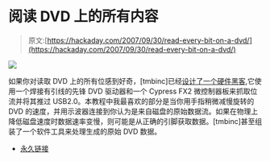 # 阅读 DVD 上的所有内容

> 原文:[https://hackaday.com/2007/09/30/read-every-bit-on-a-dvd/](https://hackaday.com/2007/09/30/read-every-bit-on-a-dvd/)

![](../Images/c7af096c2f79db55fc6f66f0ad0f70b2.png)

如果你对读取 DVD 上的所有位感到好奇，[tmbinc]已经[设计了一个硬件黑客](http://x226.org/?p=17),它使用一个焊接有引线的先锋 DVD 驱动器和一个 Cypress FX2 微控制器板来抓取位流并将其推过 USB2.0。本教程中我最喜欢的部分是当你用手指稍微减慢旋转的 DVD 的速度，并用示波器连接到你认为是来自磁盘的原始数据流。如果在物理上降低磁盘速度时数据速率变慢，则可能是从正确的引脚获取数据。[tmbinc]甚至组装了一个软件工具来处理生成的原始 DVD 数据。

*   [永久链接](http://x226.org/?p=17)